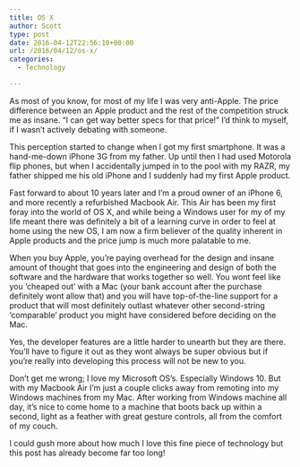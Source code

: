 ```yaml
---
title: OS X
author: Scott
type: post
date: 2016-04-12T22:56:10+00:00
url: /2016/04/12/os-x/
categories:
  - Technology

---
```

As most of you know, for most of my life I was very anti-Apple. The price difference between an Apple product and the rest of the competition struck me as insane. &#8220;I can get way better specs for that price!&#8221; I&#8217;d think to myself, if I wasn&#8217;t actively debating with someone.

This perception started to change when I got my first smartphone. It was a hand-me-down iPhone 3G from my father. Up until then I had used Motorola flip phones, but when I accidentally jumped in to the pool with my RAZR, my father shipped me his old iPhone and I suddenly had my first Apple product.

Fast forward to about 10 years later and I&#8217;m a proud owner of an iPhone 6, and more recently a refurbished Macbook Air. This Air has been my first foray into the world of OS X, and while being a Windows user for my of my life meant there was definitely a bit of a learning curve in order to feel at home using the new OS, I am now a firm believer of the quality inherent in Apple products and the price jump is much more palatable to me.

When you buy Apple, you&#8217;re paying overhead for the design and insane amount of thought that goes into the engineering and design of both the software and the hardware that works together so well. You wont feel like you &#8216;cheaped out&#8217; with a Mac (your bank account after the purchase definitely wont allow that) and you will have top-of-the-line support for a product that will most definitely outlast whatever other second-string &#8216;comparable&#8217; product you might have considered before deciding on the Mac.

Yes, the developer features are a little harder to unearth but they are there. You&#8217;ll have to figure it out as they wont always be super obvious but if you&#8217;re really into developing this process will not be new to you.

Don&#8217;t get me wrong; I love my Microsoft OS&#8217;s. Especially Windows 10. But with my Macbook Air I&#8217;m just a couple clicks away from remoting into my Windows machines from my Mac. After working from Windows machine all day, it&#8217;s nice to come home to a machine that boots back up within a second, light as a feather with great gesture controls, all from the comfort of my couch.

I could gush more about how much I love this fine piece of technology but this post has already become far too long!